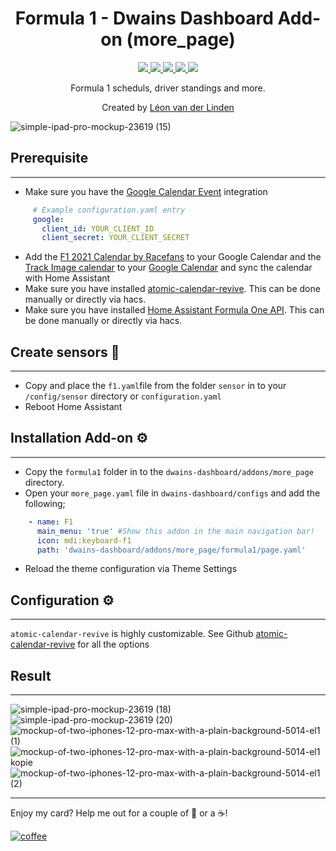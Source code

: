 <h1 align="center">Formula 1 - Dwains Dashboard Add-on (more_page)</h1>

<p align="center">
  <a href="https://dwainscheeren.github.io/dwains-lovelace-dashboard/">
    <img src="https://img.shields.io/badge/Dwains%20Dashboard-Default-299ec2.svg" />
  </a>
  <a href="https://github.com/LRvdLinden/LRvdLinden/f1_dd_addon">
    <img src="https://img.shields.io/github/v/release/LRvdLinden/f1_dd_addon" />
  </a>
      <a href="https://github.com/LRvdLinden/f1_dd_addon/commits">
    <img src="https://img.shields.io/github/last-commit/LRvdLinden/f1_dd_addon.svg?style=plasticr" />
  </a>
    <a href="https://github.com/LRvdLinden/">
    <img src="https://img.shields.io/github/followers/LRvdLinden?style=social" />
    </a>
    <a href="https://discord.gg/7yt64uX">
    <img src="https://img.shields.io/discord/688401603811999885" />
</a>
</p>

<p align="center">Formula 1 scheduls, driver standings and more.</p>

<p align="center">Created by <a href="https://github.com/LRvdLinden">Léon van der Linden</a>
</p> 


![simple-ipad-pro-mockup-23619 (15)](https://user-images.githubusercontent.com/77990847/118811866-cb06b700-b8ad-11eb-86b1-99b949a0899e.png)




## Prerequisite
---
- Make sure you have the [Google Calendar Event](https://www.home-assistant.io/integrations/calendar.google/) integration
```yaml
     # Example configuration.yaml entry
     google:
       client_id: YOUR_CLIENT_ID
       client_secret: YOUR_CLIENT_SECRET
```
- Add the [F1 2021 Calendar by Racefans](https://www.racefans.net/contact/f1-fanatic-calendar/) to your Google Calendar and the [Track Image calendar](https://calendar.google.com/calendar/ical/vj31lmvf0g2inn2r5494imm3dc%40group.calendar.google.com/public/basic.ics) to your [Google Calendar](https://marksie1988.github.io/atomic-calendar-revive/options/main-options.html) and sync the calendar with Home Assistant
- Make sure you have installed [atomic-calendar-revive](https://marksie1988.github.io/atomic-calendar-revive/options/main-options.html). This can be done manually or directly via hacs.
- Make sure you have installed [Home Assistant Formula One API](https://github.com/delzear/hass-formulaoneapi). This can be done manually or directly via hacs.


## Create sensors 🔧
---
- Copy and place the `f1.yaml`file from the folder `sensor` in to your `/config/sensor` directory or `configuration.yaml`
- Reboot Home Assistant


## Installation Add-on ⚙️
---
- Copy the `formula1` folder in to the `dwains-dashboard/addons/more_page` directory.
- Open your `more_page.yaml` file in `dwains-dashboard/configs` and add the following;
 ```yaml
     - name: F1
       main_menu: 'true' #Show this addon in the main navigation bar!
       icon: mdi:keyboard-f1
       path: 'dwains-dashboard/addons/more_page/formula1/page.yaml'
```
- Reload the theme configuration via Theme Settings


## Configuration ⚙️
---
`atomic-calendar-revive` is highly customizable. See Github [atomic-calendar-revive](https://marksie1988.github.io/atomic-calendar-revive/options/main-options.html) for all the options

## Result
---

![simple-ipad-pro-mockup-23619 (18)](https://user-images.githubusercontent.com/77990847/118811967-e8d41c00-b8ad-11eb-9421-514e3af2372a.png)
![simple-ipad-pro-mockup-23619 (20)](https://user-images.githubusercontent.com/77990847/118814322-52edc080-b8b0-11eb-8202-f6edaae5d188.png)
![mockup-of-two-iphones-12-pro-max-with-a-plain-background-5014-el1 (1)](https://user-images.githubusercontent.com/77990847/118715870-6fdcb200-b824-11eb-8adb-fe7755e16f04.png)
![mockup-of-two-iphones-12-pro-max-with-a-plain-background-5014-el1 kopie](https://user-images.githubusercontent.com/77990847/118715872-723f0c00-b824-11eb-8e1c-a5bc75639339.png)
![mockup-of-two-iphones-12-pro-max-with-a-plain-background-5014-el1 (2)](https://user-images.githubusercontent.com/77990847/118715848-68b5a400-b824-11eb-8542-fbe7389f8e22.png)









---
Enjoy my card? Help me out for a couple of :beers: or a :coffee:!

[![coffee](https://www.buymeacoffee.com/assets/img/custom_images/black_img.png)](https://www.buymeacoffee.com/LRvdLinden)
